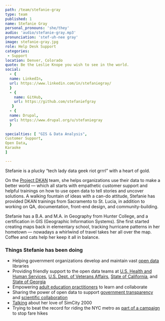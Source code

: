 ```yaml
---
path: /team/stefanie-gray
type: team
published: 1
name: Stefanie Gray
personal_pronouns: 'she/they'
audio: 'audio/stefanie-gray.mp3'
pronunciation: 'stef-uh-nee gray'
image: stefanie-gray.jpg
role: Help Desk Support
categories: 
 - Support
location: Denver, Colorado
quote: Be the Leslie Knope you wish to see in the world.
social: 
  - {
  name: LinkedIn,
  url: https://www.linkedin.com/in/stefaniegray/
  }
  - {
    name: GitHub,
    url: https://github.com/stefaniefgray
   }
  - {
  name: Drupal,
  url: https://www.drupal.org/u/stefaniegray
  }
  
specialties: [ "GIS & Data Analysis",
Customer Support,
Open Data,
Karaoke
]

---
```


Stefanie is a plucky “tech lady data geek riot grrrl” with a heart of gold.

On the [Project DKAN](https://getdkan.org/) team, she helps organizations use their data to make a better world — which all starts with empathetic customer support and helpful trainings on how to use open data to tell stories and uncover solutions. A walking fountain of ideas with a can-do attitude, Stefanie has provided DKAN trainings from Sacramento to St. Lucia, in addition to working on QA, documentation, front-end design, and community-building.

Stefanie has a B.A. and M.A. in Geography from Hunter College, and a certification in GIS (Geographic Information Systems). She first started creating maps back in elementary school, tracking hurricane patterns in her hometown — nowadays a whirlwind of travel takes her all over the map. Coffee and cats help her keep it all in balance.




### Things Stefanie has been doing
* Helping government organizations develop and maintain vast [open data](https://getdkan.org/about/) libraries
* Providing friendly support to the open data teams at [U.S. Health and Human Services](https://www.healthdata.gov/), [U.S. Dept. of Veterans Affairs](https://www.data.va.gov/), [State of California](https://data.ca.gov/), and [State of Georgia](https://data.georgia.gov/)
* Empowering [adult education practitioners](https://civicactions.com/case-study/lincs) to learn and collaborate
* Sharing the power of open data to support [government transparency](https://www.youtube.com/watch?v=Wf8-i-Hg-N0) and [scientific collaboration](https://www.drupalasheville.com/2018/session/how-dkan-open-data-platform-empowers-scientific-community)
* [Talking](https://medium.com/dkan-blog/dkan-engineer-stefanie-gray-on-drupaleasy-podcast-its-truly-a-global-project-cce8bfbeff14) about her love of SimCity 2000
* Trying to beat the record for riding the NYC metro as [part of a campaign](https://nypost.com/2012/10/23/bklyn-gal-tries-for-record-breaking-train-ride-on-nyc-subway/) to stop fare hikes



